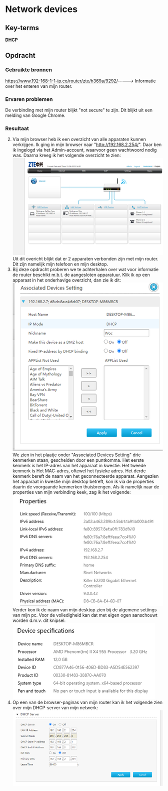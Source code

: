 # Network devices


## Key-terms
**DHCP**

## Opdracht
### Gebruikte bronnen
<https://www.192-168-1-1-ip.co/router/zte/h369a/9292/>-----> Informatie over het enteren van mijn router. 

### Ervaren problemen
De verbinding met mijn router blijkt "not secure" te zijn. Dit blijkt uit een melding van Google Chrome.

### Resultaat
2. Via mijn browser heb ik een overzicht van alle apparaten kunnen verkrijgen. Ik ging in mijn browser naar "http://192.168.2.254/". Daar ben ik ingelogd via het Admin-account, waarvoor geen wachtwoord nodig was. Daarna kreeg ik het volgende overzicht te zien:![screen_apparaten](./Mijn_devices.PNG) Uit dit overicht blijkt dat er 2 apparaten verbonden zijn met mijn router. Dit zijn namelijk mijn telefoon en mijn desktop.   
3. Bij deze opdracht proberen we te achterhalen over wat voor informatie de router beschikt m.b.t. de aangesloten apparatuur. Klik ik op een apparaat in het onderhavige overzicht, dan zie ik dit: ![snippet_info_device](./Snip_info_device.PNG)  
We zien in het plaatje onder "Associated Devices Setting" drie kenmerken staan, gescheiden door een puntkomma. Het eerste kenmerk is het IP-adres van het apparaat in kwestie. Het tweede kenmerk is Het MAC-adres, oftewel het fysieke adres. Het derde kenmerk bereft de naam van het geconnecteerde apparaat. Aangezien het apparaat in kwestie mijn desktop betreft, kon ik via de properties daarin de voorgaande kenmerken thuisbrengen. Als ik namelijk naar de properties van mijn verbinding keek, zag ik het volgende:  
![desktop_verbinding](./Snip_properties_connection_Desktop.PNG)  
Verder kon ik de naam van mijn desktop zien bij de algemene settings van mijn pc. Voor de volledigheid kan dat met eigen ogen aanschouwt worden d.m.v. dit knipsel:![knipsel_Host_name](./Snip_Host_Name.PNG)
4. Op  een van de browser-paginas van mijn router kan ik het volgende zien over mijn DHCP-server van mijn netwerk:  
![knipsel_DHCP](./Knipsel_mijn_DHCP_server.PNG)  



